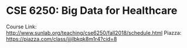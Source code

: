 # CSE 6250: Big Data for Healthcare

Course Link: http://www.sunlab.org/teaching/cse6250/fall2018/schedule.html
Piazza: https://piazza.com/class/jjjilbkqk8m1r4?cid=8
